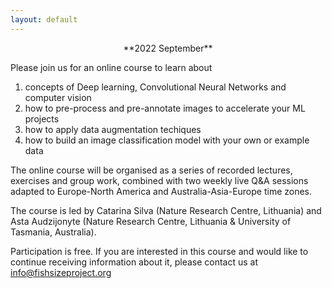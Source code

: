 ```yaml
---
layout: default
---
```



<p align=center> 
  **2022 September**
</p>

Please join us for an online course to learn about 

1. concepts of Deep learning, Convolutional Neural Networks and computer vision
2. how to pre-process and pre-annotate images to accelerate your ML projects 
3. how to apply data augmentation techiques 
4. how to build an image classification model with your own or example data
  

The online course will be organised as a series of recorded lectures, exercises and group work, combined with two weekly live Q&A sessions adapted to Europe-North America and Australia-Asia-Europe time zones.

The course is led by Catarina Silva (Nature Research Centre, Lithuania) and Asta Audzijonyte (Nature Research Centre, Lithuania & University of Tasmania, Australia). 

Participation is free. 
If you are interested in this course and would like to continue receiving information about it, please contact us at info@fishsizeproject.org 


